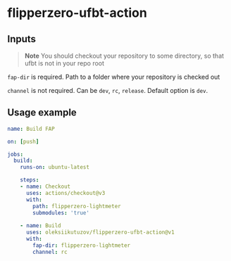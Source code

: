 # flipperzero-ufbt-action

## Inputs

> **Note**
> You should checkout your repository to some directory, so that ufbt is not in your repo root

`fap-dir` is required. Path to a folder where your repository is checked out

`channel` is not required. Can be `dev`, `rc`, `release`. Default option is `dev`.

## Usage example

```yml
name: Build FAP

on: [push]

jobs:
  build:
    runs-on: ubuntu-latest

    steps:
    - name: Checkout
      uses: actions/checkout@v3
      with:
        path: flipperzero-lightmeter
        submodules: 'true'
        
    - name: Build
      uses: oleksiikutuzov/flipperzero-ufbt-action@v1
      with:
        fap-dir: flipperzero-lightmeter
        channel: rc
```
